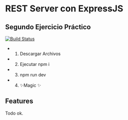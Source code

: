 # REST Server con ExpressJS

## Segundo Ejercicio Práctico

[![Build Status](https://travis-ci.org/joemccann/dillinger.svg?branch=master)](https://travis-ci.org/joemccann/dillinger)

- 1. Descargar Archivos
- 2. Ejecutar npm i
- 3. npm run dev
- 4. ✨Magic ✨

## Features

Todo ok.
